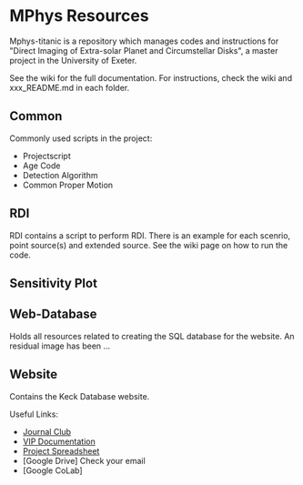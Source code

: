 # MPhys Resources

Mphys-titanic is a repository which manages codes and instructions for "Direct Imaging of Extra-solar Planet and Circumstellar Disks", a master project in the University of Exeter.

See the wiki for the full documentation. For instructions, check the wiki and xxx_README.md in each folder. 

## Common
Commonly used scripts in the project:
* Projectscript
* Age Code
* Detection Algorithm
* Common Proper Motion
	
## RDI
RDI contains a script to perform RDI. There is an example for each scenrio, point source(s) and extended source. See the wiki page on how to run the code. 

## Sensitivity Plot

## Web-Database
Holds all resources related to creating the SQL database for the website. An residual image has been ... 

## Website
Contains the Keck Database website.

Useful Links:
* [Journal Club](https://docs.google.com/document/d/1rUN64bg_eNm5PRPaTz91oaYbHXKZ7uGiIMtjPI6Ytzs/edit)
* [VIP Documentation](https://vip.readthedocs.io/en/latest/#tl-dr-setup-guide)
* [Project Spreadsheet](https://docs.google.com/spreadsheets/d/1XLTNtghPAZx4Jhspb8_6mHPhLNo8COMP2fV5Q2EKrCE/edit?fbclid=IwAR0ZborysGU7QAVsCAPxZK-QcUVkL_-D1IrFah7uJAy-v3e-8jTn8b1muhM#gid=610297215)
* [Google Drive] Check your email
* [Google CoLab] 
